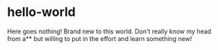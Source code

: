 # hello-world
Here goes nothing!
Brand new to this world. Don't really know my head from a** but willing to put in the effort and learn something new!
